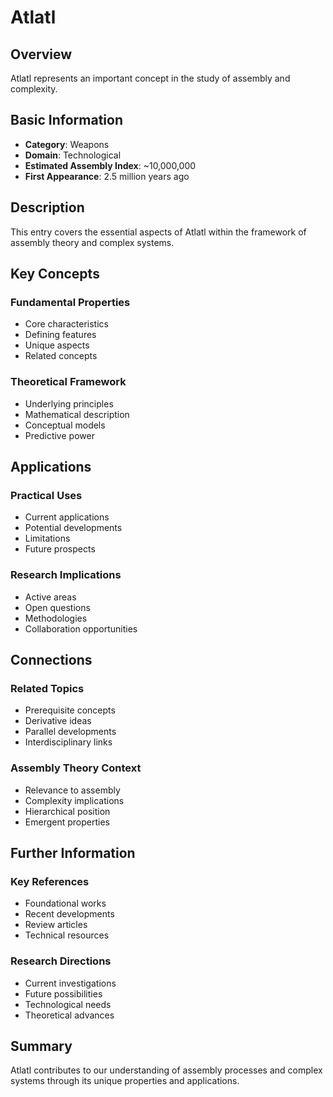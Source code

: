 # Atlatl

## Overview

Atlatl represents an important concept in the study of assembly and complexity.

## Basic Information

- **Category**: Weapons
- **Domain**: Technological
- **Estimated Assembly Index**: ~10,000,000
- **First Appearance**: 2.5 million years ago

## Description

This entry covers the essential aspects of Atlatl within the framework of assembly theory and complex systems.

## Key Concepts

### Fundamental Properties
- Core characteristics
- Defining features
- Unique aspects
- Related concepts

### Theoretical Framework
- Underlying principles
- Mathematical description
- Conceptual models
- Predictive power

## Applications

### Practical Uses
- Current applications
- Potential developments
- Limitations
- Future prospects

### Research Implications
- Active areas
- Open questions
- Methodologies
- Collaboration opportunities

## Connections

### Related Topics
- Prerequisite concepts
- Derivative ideas
- Parallel developments
- Interdisciplinary links

### Assembly Theory Context
- Relevance to assembly
- Complexity implications
- Hierarchical position
- Emergent properties

## Further Information

### Key References
- Foundational works
- Recent developments
- Review articles
- Technical resources

### Research Directions
- Current investigations
- Future possibilities
- Technological needs
- Theoretical advances

## Summary

Atlatl contributes to our understanding of assembly processes and complex systems through its unique properties and applications.
